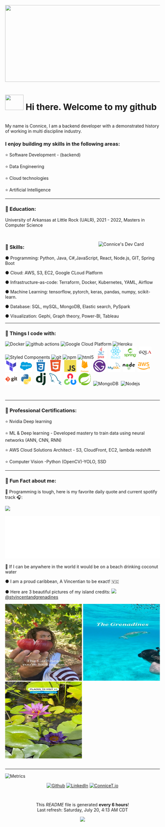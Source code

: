 
<div id="header" align="center">
  <img src="https://media.giphy.com/media/L1R1tvI9svkIWwpVYr/giphy.gif" width="1000", height= "250"/>
</div>


<h1><img src="https://emojis.slackmojis.com/emojis/images/1643514476/4594/blob-wave.gif?1643514476" width= "60" , height="50"/> Hi there. Welcome to my github </h1>

<div>
<p> </br> My name is Connice, I am a backend developer with a demonstrated history of working in multi discipline industry.</p>

<h3> I enjoy building my skills in the following areas: </h3>
<p>⭐️  Software Development - (backend) </p>
<p>⭐️  Data Engineering </p>
<p>⭐️  Cloud technologies </p>
<p>⭐️  Artificial Intelligence </p>
</div>
</p>

<div>
 <hr color="green" />
<h3> 🤖 Education: </h3>
<p> University of Arkansas at Little Rock (UALR), 2021 - 2022, Masters in Computer Science</p>
<br/>

<!-- markdownlint-disable MD033 -->
<a href="https://app.daily.dev/Connicee"><img src="https://api.daily.dev/devcards/519d988caa5e42f4b3f0d92e0b6fce36.png?r=x0a" width="200" align="right"  alt="Connice's Dev Card"/></a>
<!-- markdownlint-enable MD033 -->

<h3>🤖 Skills: </h3>

<p> ● Programming: Python, Java, C#,JavaScript, React, Node.js, GIT, Spring Boot </p>
<p> ● Cloud: AWS, S3, EC2, Google CLoud Platform </p>
<p> ● Infrastructure-as-code: Terraform, Docker, Kubernetes, YAML, Airflow</p>
<p> ● Machine Learning: tensorflow, pytorch, keras, pandas, numpy, scikit-learn.</p>
<p> ● Database: SQL, mySQL, MongoDB, Elastic search, PySpark </p>
<p> ● Visualization: Gephi, Graph theory, Power-BI, Tableau </p>
</div>


<div>
<hr color="green" />
<h3> 🤖 Things I code with: </h3>
<p>
  <img alt="Docker" src="https://img.shields.io/badge/-Docker-46a2f1?style=flat-square&logo=docker&logoColor=white" />
  <img alt="github actions" src="https://img.shields.io/badge/-Github_Actions-2088FF?style=flat-square&logo=github-actions&logoColor=white" />
  <img alt="Google Cloud Platform" src="https://img.shields.io/badge/-Google_Cloud_Platform-1a73e8?style=flat-square&logo=google-cloud&logoColor=white" />   
  <img alt="Heroku" src="https://img.shields.io/badge/-Heroku-430098?style=flat-square&logo=heroku&logoColor=white" />
  <img alt="Styled Components" src="https://img.shields.io/badge/-Styled_Components-db7092?style=flat-square&logo=styled-components&logoColor=white" />
  <img alt="git" src="https://img.shields.io/badge/-Git-F05032?style=flat-square&logo=git&logoColor=white" />
  <img alt="npm" src="https://img.shields.io/badge/-NPM-CB3837?style=flat-square&logo=npm&logoColor=white" />
  <img alt="html5" src="https://img.shields.io/badge/-HTML5-E34F26?style=flat-square&logo=html5&logoColor=white" />
  <img alt="Java" src="https://github.com/devicons/devicon/blob/master/icons/java/java-original-wordmark.svg" title="Java" width="40" height="40"/>&nbsp;
  <img src="https://github.com/devicons/devicon/blob/master/icons/react/react-original-wordmark.svg" title="React" alt="React" width="40" height="40"/>&nbsp;
  <img src="https://github.com/devicons/devicon/blob/master/icons/spring/spring-original-wordmark.svg" title="Spring" alt="Spring" width="40" height="40"/>&nbsp;
  <img src="https://github.com/devicons/devicon/blob/master/icons/sqlalchemy/sqlalchemy-original.svg" title="Sqlalchemy" alt="sqlalchemy" width="40" height="40"/>&nbsp;
  <img src="https://github.com/devicons/devicon/blob/master/icons/terraform/terraform-original.svg" title="terraform" alt="terraform" width="40" height="40"/>&nbsp;
  <img src="https://github.com/devicons/devicon/blob/master/icons/salesforce/salesforce-original.svg" title="salesforce" alt="salesforce" width="40" height="40"/>&nbsp;
  <img src="https://github.com/devicons/devicon/blob/master/icons/css3/css3-plain-wordmark.svg"  title="CSS3" alt="CSS" width="40" height="40"/>&nbsp;
  <img src="https://github.com/devicons/devicon/blob/master/icons/html5/html5-original.svg" title="HTML5" alt="HTML" width="40" height="40"/>&nbsp;
  <img src="https://github.com/devicons/devicon/blob/master/icons/javascript/javascript-original.svg" title="JavaScript" alt="JavaScript" width="40" height="40"/>&nbsp;
  <img src="https://github.com/devicons/devicon/blob/master/icons/firebase/firebase-plain-wordmark.svg" title="Firebase" alt="Firebase" width="40" height="40"/>&nbsp;
  <img src="https://github.com/devicons/devicon/blob/master/icons/gatsby/gatsby-original.svg" title="Gatsby"  alt="Gatsby" width="40" height="40"/>&nbsp;
  <img src="https://github.com/devicons/devicon/blob/master/icons/mysql/mysql-original-wordmark.svg" title="MySQL"  alt="MySQL" width="40" height="40"/>&nbsp;
  <img src="https://github.com/devicons/devicon/blob/master/icons/nodejs/nodejs-original-wordmark.svg" title="NodeJS" alt="NodeJS" width="40" height="40"/>&nbsp;
  <img src="https://github.com/devicons/devicon/blob/master/icons/amazonwebservices/amazonwebservices-plain-wordmark.svg" title="AWS" alt="AWS" width="40" height="40"/>&nbsp;
  <img src="https://github.com/devicons/devicon/blob/master/icons/git/git-original-wordmark.svg" title="Git" alt="Git" width="40" height="40"/>&nbsp;
  <img src="https://github.com/devicons/devicon/blob/master/icons/python/python-original.svg" title="python" alt="python" width="40" height="40"/>&nbsp;
  <img src="https://github.com/devicons/devicon/blob/master/icons/django/django-plain.svg" title="django" alt="django" width="40" height="40"/>&nbsp;
  <img src="https://github.com/devicons/devicon/blob/master/icons/mysql/mysql-original.svg" title="mysql" alt="mysql" width="40" height="40"/>&nbsp;
  <img src="https://github.com/devicons/devicon/blob/master/icons/opencv/opencv-original.svg" title="opencv" alt="opencv" width="40" height="40"/>&nbsp;
  <img src="https://github.com/devicons/devicon/blob/master/icons/spring/spring-original.svg" title="opencv" alt="opencv" width="40" height="40"/>&nbsp;
  <img alt="MongoDB" src="https://img.shields.io/badge/-MongoDB-13aa52?style=flat-square&logo=mongodb&logoColor=white" />&nbsp;
  <img alt="Nodejs" src="https://img.shields.io/badge/-Nodejs-43853d?style=flat-square&logo=Node.js&logoColor=white" />&nbsp;
</p>
</div>
<br/>


<hr color="green" />
<h3> 🤖 Professional Certifications: </h3>
<p> ⭐️ Nvidia Deep learning </p>
<p> ⭐️ ML & Deep learning - Developed mastery to train data using neural networks (ANN, CNN, RNN) </p>
<p> ⭐️ AWS Cloud Solutions Architect - S3, CloudFront, EC2, lambda redshift</p>
<p> ⭐️ Computer Vision -Python (OpenCV)-YOLO, SSD  </p>

<div>
 <hr color="green" />

<h3> 🤖 Fun Fact about me: </h3>
<p> 🧠 Programming is tough, here is my favorite daily quote and current spotify track 🎧:</p>
<!-- markdownlint-disable MD033 -->
<p align="left"><img src="https://quotes-github-readme.vercel.app/api?&theme=light)](https://github.com/piyushsuthar/github-readme-quotes"  width= "250" /></p>
</div>
<!-- markdownlint-disable MD033 -->


[![Spotify](https://github.com/ConniceT/ConniceT/blob/main/spotify.svg)](https://open.spotify.com/user/Konnice)


<p> 🥥 If I can be anywhere in the world it would be on a beach drinking coconut water <p>
<p> ● I am a proud caribbean, A Vincentian to be exact! 🇻🇨 </p>

<p> ● Here are 3 beautiful pictures of my island  credits:  <a href="https://www.instagram.com/stvincentandgrenadines/" target="_blank"><img src="https://upload.wikimedia.org/wikipedia/commons/thumb/e/e7/Instagram_logo_2016.svg/1024px-Instagram_logo_2016.svg.png" width="20"/> @stvincentandgrenadines</a></p>


<div>
  <img src="instagram_posts/post_0/post.jpg" width="250" height="250"/>
  <img src="instagram_posts/post_1/post.jpg" width="250" height="250"/>
  <img src="instagram_posts/post_2/post.jpg" width="250" height="250"/>
</div>

<br/>



 <hr color="green" />

![Metrics](https://ConniceT.github.io/ConniceT/metrics/github-metrics.svg)



<p align="center"><a href="https://github.com/ConniceT" target="_blank"><img alt="Github"src="https://img.shields.io/badge/GitHub-%2312100E.svg?&style=for-the-badge&logo=Github&logoColor=white" /></a>
<a href="https://www.linkedin.com/in/connice-trimmingham-7b9131158/" target="_blank"><img alt="LinkedIn" src="https://img.shields.io/badge/linkedin-%230077B5.svg?&style=for-the-badge&logo=linkedin&logoColor=white" /></a>
<a href="https://connicet.github.io/" target="_blank"><img alt="ConniceT.io" src="https://media.giphy.com/media/SpopD7IQN2gK3qN4jS/giphy.gif" width=70 height=28 /></a>

</p>

<p align="center"><img src="https://komarev.com/ghpvc/?username=ConniceT&style=flat-square&color=blue" alt=""/> </p>
<p align="center" >This <i>README</i> file is generated <b>every 6 hours</b>!</br>Last refresh: Saturday, July 20, 4:13 AM CDT<br />



<p align="center">
  <img src="https://capsule-render.vercel.app/api?type=waving&color=gradient&height=110&section=footer&animation=twinkling"/>
</p>
